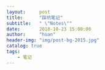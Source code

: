 ```yaml
---
layout:     post
title:      "踩坑笔记"
subtitle:   " \"Notes\""
date:       2018-10-23 15:00:00
author:     "huan"
header-img: "img/post-bg-2015.jpg"
catalog: true
tags:
    - 笔记
---
```




